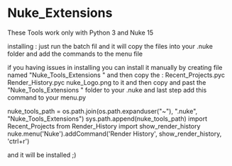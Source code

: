# Nuke_Extensions

These Tools work only with Python 3 and Nuke 15 


installing :
just run the batch fil and it will copy the files into your .nuke folder and add the commands to the menu file 


if you having issues in installing you can install it manually by creating file named "Nuke_Tools_Extensions "
and then copy the :
Recent_Projects.pyc
Render_History.pyc
nuke_Logo.png 
to it and then copy and past the "Nuke_Tools_Extensions " folder to your .nuke 
and last step add this command to your menu.py


nuke_tools_path = os.path.join(os.path.expanduser("~"), ".nuke", "Nuke_Tools_Extensions") 
sys.path.append(nuke_tools_path) 
import Recent_Projects 
from Render_History import show_render_history 
nuke.menu('Nuke').addCommand('Render History', show_render_history, 'ctrl+r') 


and it will be installed ;)


